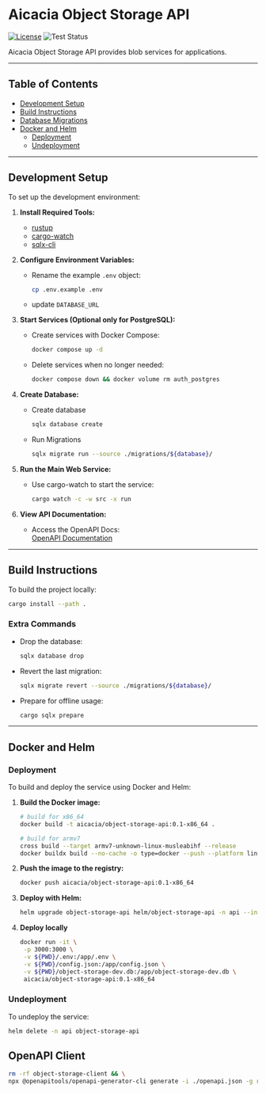 # Aicacia Object Storage API

[![License](https://img.shields.io/badge/license-MIT%2FApache--2.0-blue)](LICENSE-MIT)
![Test Status](https://github.com/aicacia/rs-object-storage/actions/workflows/test.yml/badge.svg)

Aicacia Object Storage API provides blob services for applications.

---

## Table of Contents

- [Development Setup](#development-setup)
- [Build Instructions](#build-instructions)
- [Database Migrations](#database-migrations)
- [Docker and Helm](#docker-and-helm)
  - [Deployment](#deployment)
  - [Undeployment](#undeployment)

---

## Development Setup

To set up the development environment:

1. **Install Required Tools:**

   - [rustup](https://rustup.rs/)
   - [cargo-watch](https://crates.io/crates/cargo-watch)
   - [sqlx-cli](https://github.com/launchbadge/sqlx/tree/main/sqlx-cli)

2. **Configure Environment Variables:**

   - Rename the example `.env` object:
     ```bash
     cp .env.example .env
     ```
   - update `DATABASE_URL`

3. **Start Services (Optional only for PostgreSQL):**

   - Create services with Docker Compose:
     ```bash
     docker compose up -d
     ```
   - Delete services when no longer needed:
     ```bash
     docker compose down && docker volume rm auth_postgres
     ```

4. **Create Database:**

   - Create database
     ```bash
     sqlx database create
     ```
   - Run Migrations
     ```bash
     sqlx migrate run --source ./migrations/${database}/
     ```

5. **Run the Main Web Service:**

   - Use cargo-watch to start the service:
     ```bash
     cargo watch -c -w src -x run
     ```

6. **View API Documentation:**
   - Access the OpenAPI Docs:  
     [OpenAPI Documentation](https://petstore.swagger.io/?url=http://localhost:3000/openapi.json)

---

## Build Instructions

To build the project locally:

```bash
cargo install --path .
```

### Extra Commands

- Drop the database:

  ```bash
  sqlx database drop
  ```

- Revert the last migration:
  ```bash
  sqlx migrate revert --source ./migrations/${database}/
  ```
- Prepare for offline usage:
  ```bash
  cargo sqlx prepare
  ```

---

## Docker and Helm

### Deployment

To build and deploy the service using Docker and Helm:

1. **Build the Docker image:**

   ```bash
   # build for x86_64
   docker build -t aicacia/object-storage-api:0.1-x86_64 .

   # build for armv7
   cross build --target armv7-unknown-linux-musleabihf --release
   docker buildx build --no-cache -o type=docker --push --platform linux/arm/v7 --build-arg=TARGET=armv7-unknown-linux-musleabihf -t aicacia/object-storage-api:0.1-armv7 -f Dockerfile.local-target .
   ```

2. **Push the image to the registry:**

   ```bash
   docker push aicacia/object-storage-api:0.1-x86_64
   ```

3. **Deploy with Helm:**

   ```bash
   helm upgrade object-storage-api helm/object-storage-api -n api --install -f values.yaml --set image.hash="$(docker inspect --format='{{index .Id}}' aicacia/object-storage-api:0.1-x86_64)"
   ```

4. **Deploy locally**

   ```bash
   docker run -it \
    -p 3000:3000 \
    -v ${PWD}/.env:/app/.env \
    -v ${PWD}/config.json:/app/config.json \
    -v ${PWD}/object-storage-dev.db:/app/object-storage-dev.db \
    aicacia/object-storage-api:0.1-x86_64
   ```

### Undeployment

To undeploy the service:

```bash
helm delete -n api object-storage-api
```

## OpenAPI Client

```bash
rm -rf object-storage-client && \
npx @openapitools/openapi-generator-cli generate -i ./openapi.json -g rust -o 'object-storage-client' --additional-properties=packageName=object-storage-client,library=reqwest,avoidBoxedModels=true
```
